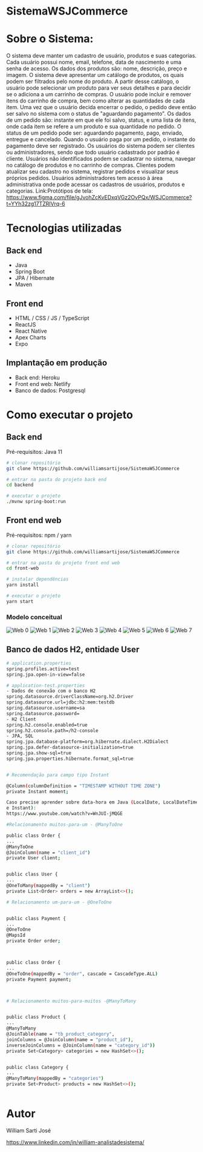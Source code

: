 # SistemaWSJCommerce

# Sobre o Sistema:
O sistema deve manter um cadastro de usuário, produtos e suas categorias. Cada usuário possui nome, email, telefone, 
data de nascimento e uma senha de acesso. Os dados dos produtos são: nome, descrição, preço e imagem.
O sistema deve apresentar um catálogo de produtos, os quais podem ser filtrados pelo nome do produto. A partir desse catálogo,
o usuário pode selecionar um produto para ver seus detalhes e para decidir se o adiciona a um carrinho de compras. 
O usuário pode incluir e remover itens do carrinho de compra, bem como alterar as quantidades de cada item.
Uma vez que o usuário decida encerrar o pedido, o pedido deve então ser salvo no sistema com o status de "aguardando pagamento".
Os dados de um pedido são: instante em que ele foi salvo, status, e uma lista de itens, onde cada item se refere a um produto e sua quantidade no pedido. 
O status de um pedido pode ser: aguardando pagamento, pago, enviado, entregue e cancelado.
Quando o usuário paga por um pedido, o instante do pagamento deve ser registrado. 
Os usuários do sistema podem ser clientes ou administradores, sendo que todo usuário cadastrado por padrão é cliente.
Usuários não identificados podem se cadastrar no sistema, navegar no catálogo de produtos e no carrinho de compras. 
Clientes podem atualizar seu cadastro no sistema, registrar pedidos e visualizar seus próprios pedidos.
Usuários administradores tem acesso à área administrativa onde pode acessar os cadastros de usuários, produtos e categorias.
Link:Protótipos de tela: https://www.figma.com/file/gJvohZcKvEDxqVGz2OvPQx/WSJCommerce?t=YYh32zg17TZRlVrq-6

# Tecnologias utilizadas
## Back end
- Java
- Spring Boot
- JPA / Hibernate
- Maven
## Front end
- HTML / CSS / JS / TypeScript
- ReactJS
- React Native
- Apex Charts
- Expo
## Implantação em produção
- Back end: Heroku
- Front end web: Netlify
- Banco de dados: Postgresql

# Como executar o projeto

## Back end
Pré-requisitos: Java 11

```bash
# clonar repositório
git clone https://github.com/williamsartijose/SistemaWSJCommerce

# entrar na pasta do projeto back end
cd backend

# executar o projeto
./mvnw spring-boot:run
```

## Front end web
Pré-requisitos: npm / yarn

```bash
# clonar repositório
git clone https://github.com/williamsartijose/SistemaWSJCommerce

# entrar na pasta do projeto front end web
cd front-web

# instalar dependências
yarn install

# executar o projeto
yarn start
```



### Modelo conceitual 
![Web 0](https://github.com/williamsartijose/SistemaWSJCommerce/blob/main/Imagem/imgDoc/49daadd836f3ce8f307b4ceaa4240e28-0.jpg)
![Web 1](https://github.com/williamsartijose/SistemaWSJCommerce/blob/main/Imagem/imgDoc/49daadd836f3ce8f307b4ceaa4240e28-1.jpg)
![Web 2](https://github.com/williamsartijose/SistemaWSJCommerce/blob/main/Imagem/imgDoc/49daadd836f3ce8f307b4ceaa4240e28-2.jpg)
![Web 3](https://github.com/williamsartijose/SistemaWSJCommerce/blob/main/Imagem/imgDoc/49daadd836f3ce8f307b4ceaa4240e28-3.jpg)
![Web 4](https://github.com/williamsartijose/SistemaWSJCommerce/blob/main/Imagem/imgDoc/49daadd836f3ce8f307b4ceaa4240e28-4.jpg)
![Web 5](https://github.com/williamsartijose/SistemaWSJCommerce/blob/main/Imagem/imgDoc/49daadd836f3ce8f307b4ceaa4240e28-5.jpg)
![Web 6](https://github.com/williamsartijose/SistemaWSJCommerce/blob/main/Imagem/imgDoc/49daadd836f3ce8f307b4ceaa4240e28-6.jpg)
![Web 7](https://github.com/williamsartijose/SistemaWSJCommerce/blob/main/Imagem/imgDoc/49daadd836f3ce8f307b4ceaa4240e28-7.jpg)



## Banco de dados H2, entidade User


```bash
# application.properties
spring.profiles.active=test
spring.jpa.open-in-view=false

# application-test.properties
- Dados de conexão com o banco H2
spring.datasource.driverClassName=org.h2.Driver
spring.datasource.url=jdbc:h2:mem:testdb
spring.datasource.username=sa
spring.datasource.password=
- H2 Client
spring.h2.console.enabled=true
spring.h2.console.path=/h2-console
- JPA, SQL
spring.jpa.database-platform=org.hibernate.dialect.H2Dialect
spring.jpa.defer-datasource-initialization=true
spring.jpa.show-sql=true
spring.jpa.properties.hibernate.format_sql=true


# Recomendação para campo tipo Instant

@Column(columnDefinition = "TIMESTAMP WITHOUT TIME ZONE")
private Instant moment;   

Caso precise aprender sobre data-hora em Java (LocalDate, LocalDateTime
e Instant):
https://www.youtube.com/watch?v=WnJUI-jMQGE

#Relacionamento muitos-para-um - @ManyToOne

public class Order {
...
@ManyToOne
@JoinColumn(name = "client_id")
private User client;


public class User {
...
@OneToMany(mappedBy = "client")
private List<Order> orders = new ArrayList<>();

# Relacionamento um-para-um - @OneToOne


public class Payment {
...
@OneToOne
@MapsId
private Order order;



public class Order {
...
@OneToOne(mappedBy = "order", cascade = CascadeType.ALL)
private Payment payment;



# Relacionamento muitos-para-muitos -@ManyToMany


public class Product {
...
@ManyToMany
@JoinTable(name = "tb_product_category",
joinColumns = @JoinColumn(name = "product_id"),
inverseJoinColumns = @JoinColumn(name = "category_id"))
private Set<Category> categories = new HashSet<>();


public class Category {
...
@ManyToMany(mappedBy = "categories")
private Set<Product> products = new HashSet<>();



```

# Autor

William Sarti José

https://www.linkedin.com/in/william-analistadesistema/
